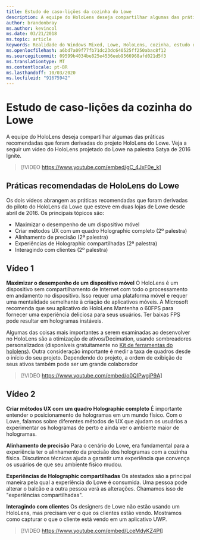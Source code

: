 ```yaml
---
title: Estudo de caso-lições da cozinha do Lowe
description: A equipe do HoloLens deseja compartilhar algumas das práticas recomendadas que foram derivadas do projeto HoloLens do Lowe.
author: brandonbray
ms.author: kevincol
ms.date: 03/21/2018
ms.topic: article
keywords: Realidade do Windows Mixed, Lowe, HoloLens, cozinha, estudo de caso
ms.openlocfilehash: a6bd7a09f77fb71dc23dc640525ff250abac8f12
ms.sourcegitcommit: 09599b4034be825e4536eeb9566968afd021d5f3
ms.translationtype: MT
ms.contentlocale: pt-BR
ms.lasthandoff: 10/03/2020
ms.locfileid: "91675942"
---
```

# <a name="case-study---lessons-from-the-lowes-kitchen"></a>Estudo de caso-lições da cozinha do Lowe

A equipe do HoloLens deseja compartilhar algumas das práticas recomendadas que foram derivadas do projeto HoloLens do Lowe. Veja a seguir um vídeo do HoloLens projetado do Lowe na palestra Satya de 2016 Ignite.
<br>
>[!VIDEO https://www.youtube.com/embed/gC_4JxF0e_k]

## <a name="lowes-hololens-best-practices"></a>Práticas recomendadas de HoloLens do Lowe

Os dois vídeos abrangem as práticas recomendadas que foram derivadas do piloto do HoloLens da Lowe que esteve em duas lojas de Lowe desde abril de 2016. Os principais tópicos são:
* Maximizar o desempenho de um dispositivo móvel
* Criar métodos UX com um quadro Holographic completo (2º palestra)
* Alinhamento de precisão (2ª palestra)
* Experiências de Holographic compartilhadas (2ª palestra)
* Interagindo com clientes (2º palestra)

## <a name="video-1"></a>Vídeo 1

**Maximizar o desempenho de um dispositivo móvel** O HoloLens é um dispositivo sem compartilhamento de Internet com todo o processamento em andamento no dispositivo. Isso requer uma plataforma móvel e requer uma mentalidade semelhante à criação de aplicativos móveis. A Microsoft recomenda que seu aplicativo do HoloLens Mantenha o 60FPS para fornecer uma experiência deliciosa para seus usuários. Ter baixas FPS pode resultar em hologramas instáveis.

Algumas das coisas mais importantes a serem examinadas ao desenvolver no HoloLens são a otimização de ativos/Decimation, usando sombreadores personalizados (disponíveis gratuitamente no [Kit de ferramentas do hololens](https://github.com/Microsoft/HoloToolkit-Unity)). Outra consideração importante é medir a taxa de quadros desde o início do seu projeto. Dependendo do projeto, a ordem de exibição de seus ativos também pode ser um grande colaborador
<br>
>[!VIDEO https://www.youtube.com/embed/o0QIPwgiP9A]

## <a name="video-2"></a>Vídeo 2

**Criar métodos UX com um quadro Holographic completo** É importante entender o posicionamento de hologramas em um mundo físico. Com o Lowe, falamos sobre diferentes métodos de UX que ajudam os usuários a experimentar os hologramas de perto e ainda ver o ambiente maior de hologramas.

**Alinhamento de precisão** Para o cenário do Lowe, era fundamental para a experiência ter o alinhamento da precisão dos hologramas com a cozinha física. Discutimos técnicas ajuda a garantir uma experiência que convença os usuários de que seu ambiente físico mudou.

**Experiências de Holographic compartilhadas** Os atestados são a principal maneira pela qual a experiência do Lowe é consumida. Uma pessoa pode alterar o balcão e a outra pessoa verá as alterações. Chamamos isso de "experiências compartilhadas".

**Interagindo com clientes** Os designers de Lowe não estão usando um HoloLens, mas precisam ver o que os clientes estão vendo. Mostramos como capturar o que o cliente está vendo em um aplicativo UWP.
<br>
>[!VIDEO https://www.youtube.com/embed/LceMdyKZ4PI]
